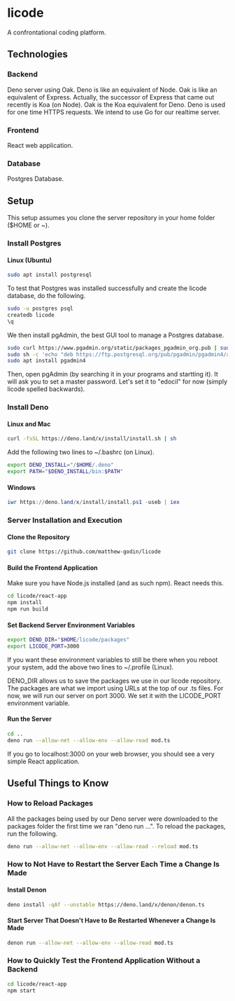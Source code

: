 # licode

A confrontational coding platform.

## Technologies

### Backend

Deno server using Oak. Deno is like an equivalent of Node. Oak is like an equivalent of Express. Actually, the successor of Express that came out recently is Koa (on Node). Oak is the Koa equivalent for Deno. Deno is used for one time HTTPS requests. We intend to use Go for our realtime server.

### Frontend

React web application.

### Database

Postgres Database.

## Setup

This setup assumes you clone the server repository in your home folder ($HOME or ~).

### Install Postgres

#### Linux (Ubuntu)

```bash
sudo apt install postgresql
```

To test that Postgres was installed successfully and create the licode database, do the following.

```bash
sudo -u postgres psql
createdb licode
\q
```

We then install pgAdmin, the best GUI tool to manage a Postgres database.

```bash
sudo curl https://www.pgadmin.org/static/packages_pgadmin_org.pub | sudo apt-key add
sudo sh -c 'echo "deb https://ftp.postgresql.org/pub/pgadmin/pgadmin4/apt/$(lsb_release -cs) pgadmin4 main" > /etc/apt/sources.list.d/pgadmin4.list && apt update'
sudo apt install pgadmin4
```

Then, open pgAdmin (by searching it in your programs and startting it). It will ask you to set a master password. Let's set it to "edocil" for now (simply licode spelled backwards).

### Install Deno

#### Linux and Mac

```bash
curl -fsSL https://deno.land/x/install/install.sh | sh
```

Add the following two lines to ~/.bashrc (on Linux).

```bash
export DENO_INSTALL="/$HOME/.deno"
export PATH="$DENO_INSTALL/bin:$PATH"
```

#### Windows

```powershell
iwr https://deno.land/x/install/install.ps1 -useb | iex
```

### Server Installation and Execution

#### Clone the Repository

```bash
git clone https://github.com/matthew-godin/licode
```
#### Build the Frontend Application

Make sure you have Node.js installed (and as such npm). React needs this.

```bash
cd licode/react-app
npm install
npm run build
```
#### Set Backend Server Environment Variables

```bash
export DENO_DIR="$HOME/licode/packages"
export LICODE_PORT=3000
```
If you want these environment variables to still be there when you reboot your system, add the above two lines to ~/.profile (Linux).

DENO_DIR allows us to save the packages we use in our licode repository. The packages are what we import using URLs at the top of our .ts files. For now, we will run our server on port 3000. We set it with the LICODE_PORT environment variable.

#### Run the Server

```bash
cd ..
deno run --allow-net --allow-env --allow-read mod.ts 
```

If you go to localhost:3000 on your web browser, you should see a very simple React application.

## Useful Things to Know

### How to Reload Packages

All the packages being used by our Deno server were downloaded to the packages folder the first time we ran "deno run ...".
To reload the packages, run the following.

```bash
deno run --allow-net --allow-env --allow-read --reload mod.ts 
```

### How to Not Have to Restart the Server Each Time a Change Is Made

#### Install Denon

```bash
deno install -qAf --unstable https://deno.land/x/denon/denon.ts
```

#### Start Server That Doesn't Have to Be Restarted Whenever a Change Is Made

```bash
denon run --allow-net --allow-env --allow-read mod.ts 
```

### How to Quickly Test the Frontend Application Without a Backend

```bash
cd licode/react-app
npm start
```
